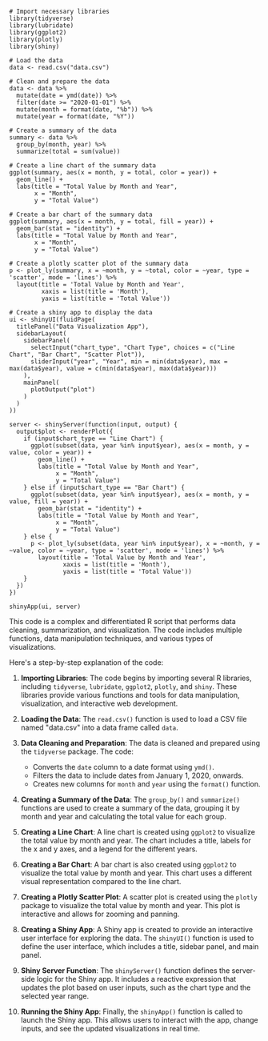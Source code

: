 ```
# Import necessary libraries
library(tidyverse)
library(lubridate)
library(ggplot2)
library(plotly)
library(shiny)

# Load the data
data <- read.csv("data.csv")

# Clean and prepare the data
data <- data %>%
  mutate(date = ymd(date)) %>%
  filter(date >= "2020-01-01") %>%
  mutate(month = format(date, "%b")) %>%
  mutate(year = format(date, "%Y"))

# Create a summary of the data
summary <- data %>%
  group_by(month, year) %>%
  summarize(total = sum(value))

# Create a line chart of the summary data
ggplot(summary, aes(x = month, y = total, color = year)) +
  geom_line() +
  labs(title = "Total Value by Month and Year",
       x = "Month",
       y = "Total Value")

# Create a bar chart of the summary data
ggplot(summary, aes(x = month, y = total, fill = year)) +
  geom_bar(stat = "identity") +
  labs(title = "Total Value by Month and Year",
       x = "Month",
       y = "Total Value")

# Create a plotly scatter plot of the summary data
p <- plot_ly(summary, x = ~month, y = ~total, color = ~year, type = 'scatter', mode = 'lines') %>%
  layout(title = 'Total Value by Month and Year',
         xaxis = list(title = 'Month'),
         yaxis = list(title = 'Total Value'))

# Create a shiny app to display the data
ui <- shinyUI(fluidPage(
  titlePanel("Data Visualization App"),
  sidebarLayout(
    sidebarPanel(
      selectInput("chart_type", "Chart Type", choices = c("Line Chart", "Bar Chart", "Scatter Plot")),
      sliderInput("year", "Year", min = min(data$year), max = max(data$year), value = c(min(data$year), max(data$year)))
    ),
    mainPanel(
      plotOutput("plot")
    )
  )
))

server <- shinyServer(function(input, output) {
  output$plot <- renderPlot({
    if (input$chart_type == "Line Chart") {
      ggplot(subset(data, year %in% input$year), aes(x = month, y = value, color = year)) +
        geom_line() +
        labs(title = "Total Value by Month and Year",
             x = "Month",
             y = "Total Value")
    } else if (input$chart_type == "Bar Chart") {
      ggplot(subset(data, year %in% input$year), aes(x = month, y = value, fill = year)) +
        geom_bar(stat = "identity") +
        labs(title = "Total Value by Month and Year",
             x = "Month",
             y = "Total Value")
    } else {
      p <- plot_ly(subset(data, year %in% input$year), x = ~month, y = ~value, color = ~year, type = 'scatter', mode = 'lines') %>%
        layout(title = 'Total Value by Month and Year',
               xaxis = list(title = 'Month'),
               yaxis = list(title = 'Total Value'))
    }
  })
})

shinyApp(ui, server)
```

This code is a complex and differentiated R script that performs data cleaning, summarization, and visualization. The code includes multiple functions, data manipulation techniques, and various types of visualizations.

Here's a step-by-step explanation of the code:

1. **Importing Libraries**: The code begins by importing several R libraries, including `tidyverse`, `lubridate`, `ggplot2`, `plotly`, and `shiny`. These libraries provide various functions and tools for data manipulation, visualization, and interactive web development.

2. **Loading the Data**: The `read.csv()` function is used to load a CSV file named "data.csv" into a data frame called `data`.

3. **Data Cleaning and Preparation**: The data is cleaned and prepared using the `tidyverse` package. The code:
   - Converts the `date` column to a date format using `ymd()`.
   - Filters the data to include dates from January 1, 2020, onwards.
   - Creates new columns for `month` and `year` using the `format()` function.

4. **Creating a Summary of the Data**: The `group_by()` and `summarize()` functions are used to create a summary of the data, grouping it by month and year and calculating the total value for each group.

5. **Creating a Line Chart**: A line chart is created using `ggplot2` to visualize the total value by month and year. The chart includes a title, labels for the x and y axes, and a legend for the different years.

6. **Creating a Bar Chart**: A bar chart is also created using `ggplot2` to visualize the total value by month and year. This chart uses a different visual representation compared to the line chart.

7. **Creating a Plotly Scatter Plot**: A scatter plot is created using the `plotly` package to visualize the total value by month and year. This plot is interactive and allows for zooming and panning.

8. **Creating a Shiny App**: A Shiny app is created to provide an interactive user interface for exploring the data. The `shinyUI()` function is used to define the user interface, which includes a title, sidebar panel, and main panel.

9. **Shiny Server Function**: The `shinyServer()` function defines the server-side logic for the Shiny app. It includes a reactive expression that updates the plot based on user inputs, such as the chart type and the selected year range.

10. **Running the Shiny App**: Finally, the `shinyApp()` function is called to launch the Shiny app. This allows users to interact with the app, change inputs, and see the updated visualizations in real time.